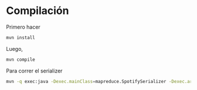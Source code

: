 # Compilación
Primero hacer
```bash
mvn install
```
Luego, 
```bash
mvn compile
```
Para correr el serializer 
```bash
mvn -q exec:java -Dexec.mainClass=mapreduce.SpotifySerializer -Dexec.args="serializer"
```
